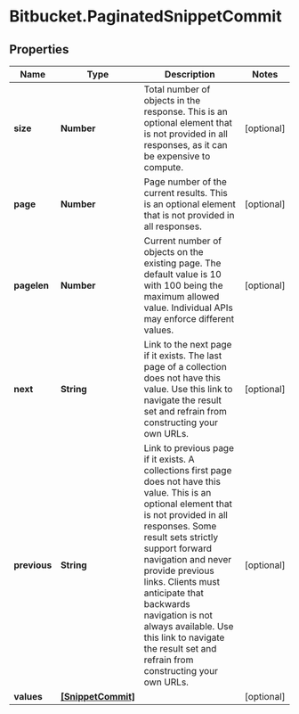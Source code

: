 # Bitbucket.PaginatedSnippetCommit

## Properties

Name | Type | Description | Notes
------------ | ------------- | ------------- | -------------
**size** | **Number** | Total number of objects in the response. This is an optional element that is not provided in all responses, as it can be expensive to compute. | [optional] 
**page** | **Number** | Page number of the current results. This is an optional element that is not provided in all responses. | [optional] 
**pagelen** | **Number** | Current number of objects on the existing page. The default value is 10 with 100 being the maximum allowed value. Individual APIs may enforce different values. | [optional] 
**next** | **String** | Link to the next page if it exists. The last page of a collection does not have this value. Use this link to navigate the result set and refrain from constructing your own URLs. | [optional] 
**previous** | **String** | Link to previous page if it exists. A collections first page does not have this value. This is an optional element that is not provided in all responses. Some result sets strictly support forward navigation and never provide previous links. Clients must anticipate that backwards navigation is not always available. Use this link to navigate the result set and refrain from constructing your own URLs. | [optional] 
**values** | [**[SnippetCommit]**](SnippetCommit.md) |  | [optional] 


